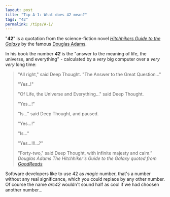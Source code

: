 ```yaml
---
layout: post
title: "Tip A-1: What does 42 mean?"
tags: "42"
permalink: /tips/A-1/
---
```


"**42**" is a quotation from the science-fiction novel
[_Hitchhikers Guide to the Galaxy_](https://en.wikipedia.org/wiki/Phrases_from_The_Hitchhiker's_Guide_to_the_Galaxy) by the famous [Douglas Adams](https://www.theguardian.com/books/2011/feb/03/douglas-adams-42-hitchhiker).

In his book the number _**42**_ is the "answer to the meaning of life, the universe, and everything" - calculated by a _very_ big computer over a _very very_ long time:


>"All right," said Deep Thought. "The Answer to the Great Question..."
>
>"Yes..!"
>
>"Of Life, the Universe and Everything..." said Deep Thought.
>
>"Yes...!"
>
>"Is..." said Deep Thought, and paused.
>
>"Yes...!"
>
>"Is..."
>
>"Yes...!!!...?"
>
>"Forty-two," said Deep Thought, with infinite majesty and calm.”
 <cite>Douglas Adams</cite>
 <cite>The Hitchhiker's Guide to the Galaxy</cite>
 <cite>quoted from [GoodReads](https://www.goodreads.com/quotes/tag/42)</cite>

Software developers like to use 42 as _magic_ number, that's a number without any real significance, which you could replace by any other number. Of course the name _arc42_ wouldn't sound half as cool if we had choosen another number...

